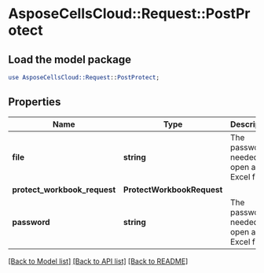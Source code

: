 # AsposeCellsCloud::Request::PostProtect 

## Load the model package
```perl
use AsposeCellsCloud::Request::PostProtect;
```

## Properties
Name | Type | Description | Notes
------------ | ------------- | ------------- | -------------
**file** | **string** | The password needed to open an Excel file. |
**protect_workbook_request** | **ProtectWorkbookRequest** |  |
**password** | **string** | The password needed to open an Excel file. |  

[[Back to Model list]](../README.md#documentation-for-requests) [[Back to API list]](../README.md#documentation-for-api-endpoints) [[Back to README]](../README.md)

